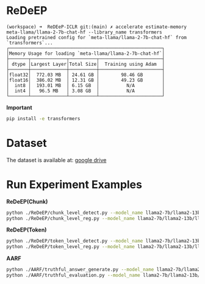 # ReDeEP

```
(workspace) ➜  ReDEeP-ICLR git:(main) ✗ accelerate estimate-memory meta-llama/llama-2-7b-chat-hf --library_name transformers
Loading pretrained config for `meta-llama/llama-2-7b-chat-hf` from `transformers`...
┌────────────────────────────────────────────────────────┐
│Memory Usage for loading `meta-llama/llama-2-7b-chat-hf`│
├───────┬─────────────┬──────────┬───────────────────────┤
│ dtype │Largest Layer│Total Size│  Training using Adam  │
├───────┼─────────────┼──────────┼───────────────────────┤
│float32│  772.03 MB  │ 24.61 GB │        98.46 GB       │
│float16│  386.02 MB  │ 12.31 GB │        49.23 GB       │
│  int8 │  193.01 MB  │ 6.15 GB  │          N/A          │
│  int4 │   96.5 MB   │ 3.08 GB  │          N/A          │
└───────┴─────────────┴──────────┴───────────────────────┘
```

**Important**
```bash
pip install -e transformers 
```


# Dataset
The dataset is available at: [google drive](https://drive.google.com/file/d/1tXaMvZvGm-rVAnyX2s7Bzf0_2o8U_Dj_/view?usp=sharing)

# Run Experiment Examples

**ReDeEP(Chunk)**
```bash
python ./ReDeEP/chunk_level_detect.py --model_name llama2-7b/llama2-13b/llama3-8b --dataset ragtruth/dolly
python ./ReDeEP/chunk_level_reg.py --model_name llama2-7b/llama2-13b/llama3-8b --dataset ragtruth/dolly
```

**ReDeEP(Token)**
```bash
python ./ReDeEP/token_level_detect.py --model_name llama2-7b/llama2-13b/llama3-8b --dataset ragtruth/dolly
python ./ReDeEP/token_level_reg.py --model_name llama2-7b/llama2-13b/llama3-8b --dataset ragtruth/dolly
```

**AARF**
```bash
python ./AARF/truthful_answer_generate.py --model_name llama2-7b/llama2-13b/llama3-8b --AARF (baseline without AARF)
python ./AARF/truthful_evaluation.py --model_name llama2-7b/llama2-13b/llama3-8b
```
